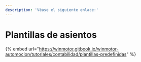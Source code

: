 ```yaml
---
description: 'Véase el siguiente enlace:'
---
```


# Plantillas de asientos

{% embed url="https://winmotor.gitbook.io/winmotor-automocion/tutoriales/contabilidad/plantillas-predefinidas" %}
